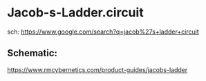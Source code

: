 # Jacob-s-Ladder.circuit
sch: https://www.google.com/search?q=jacob%27s+ladder+circuit

## Schematic:
https://www.rmcybernetics.com/product-guides/jacobs-ladder
